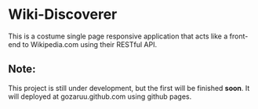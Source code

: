 # Wiki-Discoverer
This is a costume single page responsive application that acts like a front-end to Wikipedia.com using their RESTful API.
## Note:
This project is still under development, but the first will be finished **soon**. It will deployed at gozaruu.github.com using github pages.
